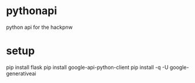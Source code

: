 # pythonapi
python api for the hackpnw

# setup
pip install flask
pip install google-api-python-client
pip install -q -U google-generativeai